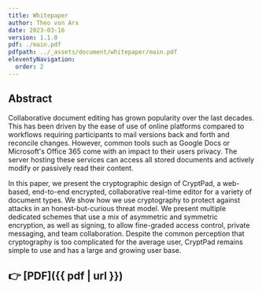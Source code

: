 ```yaml
---
title: Whitepaper
author: Theo von Arx
date: 2023-03-16
version: 1.1.0
pdf: ./main.pdf
pdfpath: ../_assets/document/whitepaper/main.pdf
eleventyNavigation:
  order: 2
---
```


## Abstract

Collaborative document editing has grown popularity over the last decades. This
has been driven by the ease of use of online platforms compared to workflows
requiring participants to mail versions back and forth and reconcile changes.
However, common tools such as Google Docs or Microsoft's Office 365 come with an
impact to their users privacy. The server hosting these services can access all
stored documents and actively modify or passively read their content.

In this paper, we present the cryptographic design of CryptPad, a web-based,
end-to-end encrypted, collaborative real-time editor for a variety of document
types. We show how we use cryptography to protect against attacks in an
honest-but-curious threat model. We present multiple dedicated schemes that use
a mix of asymmetric and symmetric encryption, as well as signing, to allow
fine-graded access control, private messaging, and team collaboration. Despite
the common perception that cryptography is too complicated for the average user,
CryptPad remains simple to use and has a large and growing user base.

## 👉 [PDF]({{ pdf | url }})
